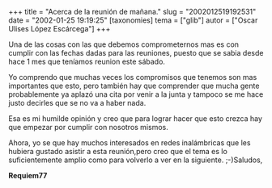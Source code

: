+++
title = "Acerca de la reunión de mañana."
slug = "2002012519192531"
date = "2002-01-25 19:19:25"
[taxonomies]
tema = ["glib"]
autor = ["Oscar Ulises López Escárcega"]
+++

Una de las cosas con las que debemos comprometernos mas es con cumplir
con las fechas dadas para las reuniones, puesto que se sabia desde hace
1 mes que teníamos reunion este sábado.

Yo comprendo que muchas veces los compromisos que tenemos son mas
importantes que esto, pero también hay que comprender que mucha gente
probablemente ya aplazó una cita por venir a la junta y tampoco se me
hace justo decirles que se no va a haber nada.

Esa es mi humilde opinión y creo que para lograr hacer que esto crezca
hay que empezar por cumplir con nosotros mismos.

Ahora, yo se que hay muchos interesados en redes inalámbricas que les
hubiera gustado asistir a esta reunión,pero creo que el tema es lo
suficientemente amplio como para volverlo a ver en la siguiente.
;-)Saludos,

**Requiem77**

